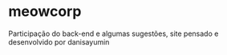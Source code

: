 # meowcorp
Participação do back-end e algumas sugestões, site pensado e desenvolvido por danisayumin
